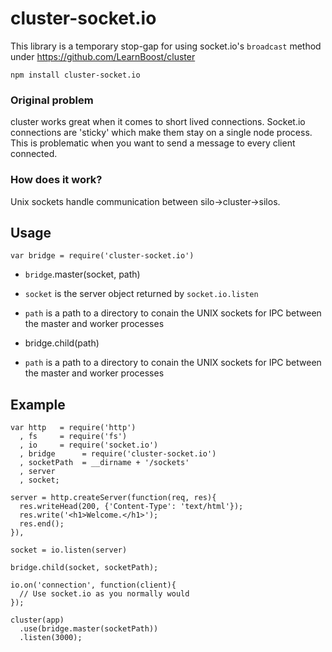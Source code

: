 # cluster-socket.io

This library is a temporary stop-gap for using socket.io's `broadcast` method under https://github.com/LearnBoost/cluster

`npm install cluster-socket.io`

### Original problem

cluster works great when it comes to short lived connections.  Socket.io connections are 'sticky' which make them stay on a single node process.  This is problematic when you want to send a message to every client connected.

### How does it work?

Unix sockets handle communication between silo->cluster->silos.


## Usage

`var bridge = require('cluster-socket.io')`

 - `bridge`.master(socket, path)
  - `socket` is the server object returned by  `socket.io.listen`
  - `path` is a path to a directory to conain the UNIX sockets for IPC between the master and worker processes

 - bridge.child(path)
  - `path` is a path to a directory to conain the UNIX sockets for IPC between the master and worker processes

## Example

    var http   = require('http')
      , fs     = require('fs')
      , io     = require('socket.io')
      , bridge      = require('cluster-socket.io')
      , socketPath  = __dirname + '/sockets'
      , server
      , socket;

    server = http.createServer(function(req, res){
      res.writeHead(200, {'Content-Type': 'text/html'});
      res.write('<h1>Welcome.</h1>');
      res.end();
    }),

    socket = io.listen(server)

    bridge.child(socket, socketPath);

    io.on('connection', function(client){
      // Use socket.io as you normally would
    });

    cluster(app)
      .use(bridge.master(socketPath))
      .listen(3000);


